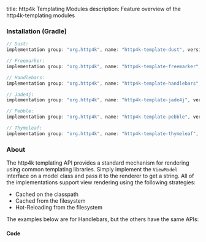 title: http4k Templating Modules
description: Feature overview of the http4k-templating modules

### Installation (Gradle)

```groovy
// Dust: 
implementation group: "org.http4k", name: "http4k-template-dust", version: "4.17.6.0"

// Freemarker: 
implementation group: "org.http4k", name: "http4k-template-freemarker", version: "4.17.6.0"

// Handlebars: 
implementation group: "org.http4k", name: "http4k-template-handlebars", version: "4.17.6.0"

// Jade4j: 
implementation group: "org.http4k", name: "http4k-template-jade4j", version: "4.17.6.0"

// Pebble: 
implementation group: "org.http4k", name: "http4k-template-pebble", version: "4.17.6.0"

// Thymeleaf: 
implementation group: "org.http4k", name: "http4k-template-thymeleaf", version: "4.17.6.0"
```

### About
The http4k templating API provides a standard mechanism for rendering using common templating libraries. Simply implement the `ViewModel` interface on a model class and pass it to the renderer to get a string. All of the implementations support view rendering using the following strategies:

* Cached on the classpath
* Cached from the filesystem
* Hot-Reloading from the filesystem

The examples below are for Handlebars, but the others have the same APIs:

#### Code  [<img class="octocat"/>](https://github.com/http4k/http4k/blob/master/src/docs/guide/reference/templating/example.kt)

<script src="https://gist-it.appspot.com/https://github.com/http4k/http4k/blob/master/src/docs/guide/reference/templating/example.kt"></script>

[http4k]: https://http4k.org
